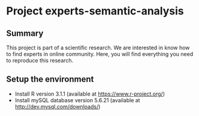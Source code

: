 # Project experts-semantic-analysis
## Summary
This project is part of a scientific research. We are interested in know how to find experts in online community.
Here, you will find everything you need to reproduce this research.

## Setup the environment
- Install R version 3.1.1 (available at https://www.r-project.org/)
- Install mySQL database version 5.6.21 (available at http://dev.mysql.com/downloads/)
